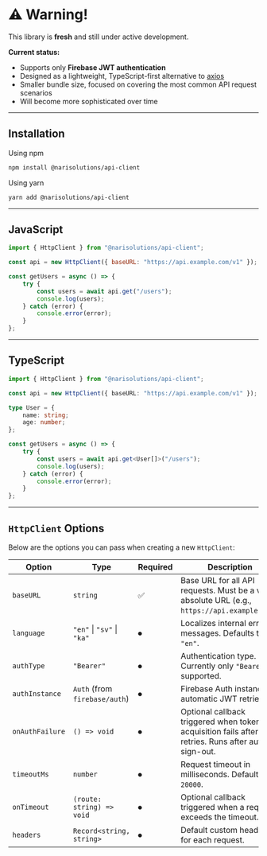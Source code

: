 # ⚠️ Warning!

This library is **fresh** and still under active development.

**Current status:**

-   Supports only **Firebase JWT authentication**
-   Designed as a lightweight, TypeScript-first alternative to [axios](https://www.npmjs.com/package/axios)
-   Smaller bundle size, focused on covering the most common API request scenarios
-   Will become more sophisticated over time

---

## Installation

Using npm

```bash
npm install @narisolutions/api-client
```

Using yarn

```bash
yarn add @narisolutions/api-client
```

---

## JavaScript

```js
import { HttpClient } from "@narisolutions/api-client";

const api = new HttpClient({ baseURL: "https://api.example.com/v1" });

const getUsers = async () => {
    try {
        const users = await api.get("/users");
        console.log(users);
    } catch (error) {
        console.error(error);
    }
};
```

---

## TypeScript

```ts
import { HttpClient } from "@narisolutions/api-client";

const api = new HttpClient({ baseURL: "https://api.example.com/v1" });

type User = {
    name: string;
    age: number;
};

const getUsers = async () => {
    try {
        const users = await api.get<User[]>("/users");
        console.log(users);
    } catch (error) {
        console.error(error);
    }
};
```

---

## `HttpClient` Options

Below are the options you can pass when creating a new `HttpClient`:

| Option          | Type                          | Required | Description                                                                                       |
| --------------- | ----------------------------- | -------- | ------------------------------------------------------------------------------------------------- |
| `baseURL`       | `string`                      | ✅       | Base URL for all API requests. Must be a valid absolute URL (e.g., `https://api.example.com`).    |
| `language`      | `"en"` \| `"sv"` \| `"ka"`    | ⏺        | Localizes internal error messages. Defaults to `"en"`.                                            |
| `authType`      | `"Bearer"`                    | ⏺        | Authentication type. Currently only `"Bearer"` is supported.                                      |
| `authInstance`  | `Auth` (from `firebase/auth`) | ⏺        | Firebase Auth instance for automatic JWT retrieval.                                               |
| `onAuthFailure` | `() => void`                  | ⏺        | Optional callback triggered when token acquisition fails after retries. Runs after auto sign-out. |
| `timeoutMs`     | `number`                      | ⏺        | Request timeout in milliseconds. Defaults to `20000`.                                             |
| `onTimeout`     | `(route: string) => void`     | ⏺        | Optional callback triggered when a request exceeds the timeout.                                   |
| `headers`       | `Record<string, string>`      | ⏺        | Default custom headers for each request.                                                          |
